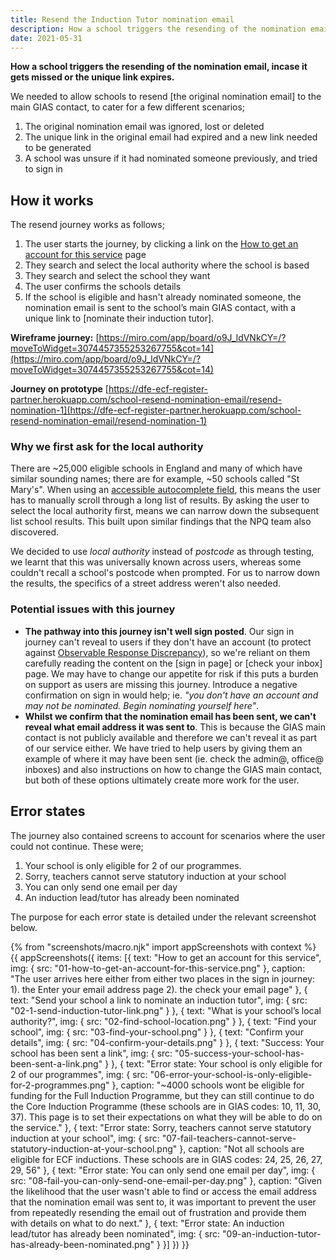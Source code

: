 ```yaml
---
title: Resend the Induction Tutor nomination email
description: How a school triggers the resending of the nomination email, incase it gets missed or the unique link expires.
date: 2021-05-31
---
```


**How a school triggers the resending of the nomination email, incase it gets missed or the unique link expires.**

We needed to allow schools to resend [the original nomination email] to the main GIAS contact, to cater for a few different scenarios;

1. The original nomination email was ignored, lost or deleted
2. The unique link in the original email had expired and a new link needed to be generated
3. A school was unsure if it had nominated someone previously, and tried to sign in

## How it works
The resend journey works as follows;
1. The user starts the journey, by clicking a link on the [How to get an account for this service](#how-to-get-an-account-for-this-service) page
2. They search and select the local authority where the school is based
3. They search and select the school they want
4. The user confirms the schools details
5. If the school is eligible and hasn't already nominated someone, the nomination email is sent to the school’s main GIAS contact, with a unique link to [nominate their induction tutor].

**Wireframe journey:**
[https://miro.com/app/board/o9J_ldVNkCY=/?moveToWidget=3074457355253267755&cot=14](https://miro.com/app/board/o9J_ldVNkCY=/?moveToWidget=3074457355253267755&cot=14)

**Journey on prototype**
[https://dfe-ecf-register-partner.herokuapp.com/school-resend-nomination-email/resend-nomination-1](https://dfe-ecf-register-partner.herokuapp.com/school-resend-nomination-email/resend-nomination-1)

### Why we first ask for the local authority
There are ~25,000 eligible schools in England and many of which have similar sounding names; there are for example, ~50 schools called "St Mary's". When using an [accessible autocomplete field](https://github.com/alphagov/accessible-autocomplete), this means the user has to manually scroll through a long list of results. By asking the user to select the local authority first, means we can narrow down the subsequent list school results. This built upon similar findings that the NPQ team also discovered.

We decided to use *local authority* instead of *postcode* as through testing, we learnt that this was universally known across users, whereas some couldn't recall a school's postcode when prompted. For us to narrow down the results, the specifics of a street address weren't also needed.


### Potential issues with this journey

* **The pathway into this journey isn't well sign posted**. Our sign in journey can't reveal to users if they don't have an account (to protect against [Observable Response Discrepancy](https://cwe.mitre.org/data/definitions/204.html)), so we're reliant on them carefully reading the content on the [sign in page] or [check your inbox] page. We may have to change our appetite for risk if this puts a burden on support as users are missing this journey. Introduce a negative confirmation on sign in would help; ie. *"you don't have an account and may not be nominated. Begin nominating yourself here"*.
* **Whilst we confirm that the nomination email has been sent, we can't reveal what email address it was sent to**. This is because the GIAS main contact is not publicly available and therefore we can't reveal it as part of our service either. We have tried to help users by giving them an example of where it may have been sent (ie. check the admin@, office@ inboxes) and also instructions on how to change the GIAS main contact, but both of these options ultimately create more work for the user.


## Error states
The journey also contained screens to account for scenarios where the user could not continue. These were;

1. Your school is only eligible for 2 of our programmes.
2. Sorry, teachers cannot serve statutory induction at your school
3. You can only send one email per day
4. An induction lead/tutor has already been nominated

The purpose for each error state is detailed under the relevant screenshot below.


{% from "screenshots/macro.njk" import appScreenshots with context %}
{{ appScreenshots({
  items: [{
      text: "How to get an account for this service",
      img: { src: "01-how-to-get-an-account-for-this-service.png" },
      caption: "The user arrives here either from either two places in the sign in journey: 1). the Enter your email address page 2). the check your email page"
    }, {
      text: "Send your school a link to nominate an induction tutor",
      img: { src: "02-1-send-induction-tutor-link.png" }
    }, {
      text: "What is your school’s local authority?",
      img: { src: "02-find-school-location.png" }
    }, {
      text: "Find your school",
      img: { src: "03-find-your-school.png" }
    }, {
      text: "Confirm your details",
      img: { src: "04-confirm-your-details.png" }
    }, {
      text: "Success: Your school has been sent a link",
      img: { src: "05-success-your-school-has-been-sent-a-link.png" }
    }, {
      text: "Error state: Your school is only eligible for 2 of our programmes",
      img: { src: "06-error-your-school-is-only-eligible-for-2-programmes.png" },
      caption: "~4000 schools wont be eligible for funding for the Full Induction Programme, but they can still continue to do the Core Induction Programme (these schools are in GIAS codes: 10, 11, 30, 37). This page is to set their expectations on what they will be able to do on the service."
    }, {
      text: "Error state: Sorry, teachers cannot serve statutory induction at your school",
      img: { src: "07-fail-teachers-cannot-serve-statutory-induction-at-your-school.png" },
      caption: "Not all schools are eligible for ECF inductions. These schools are in GIAS codes: 24, 25, 26, 27, 29, 56"
    }, {
      text: "Error state: You can only send one email per day",
      img: { src: "08-fail-you-can-only-send-one-email-per-day.png" },
      caption: "Given the likelihood that the user wasn't able to find or access the email address that the nomination email was sent to, it was important to prevent the user from repeatedly resending the email out of frustration and provide them with details on what to do next."
    }, {
      text: "Error state: An induction lead/tutor has already been nominated",
      img: { src: "09-an-induction-tutor-has-already-been-nominated.png" }
    }]
}) }}
